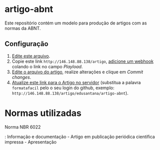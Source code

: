 # artigo-abnt

Este repositório contém um modelo para produção de artigos com as normas da ABNT.

## Configuração



1. [Edite este arquivo](https://github.com/formatafacil/artigo-abnt/edit/master/README.md).
2. Copie este link `http://146.148.88.138/artigo`, [adicione um webhook](../../settings/hooks/new) colando o link no campo *Playload*.
3. [Edite o arquivo do artigo](edit/master/artigo.md), realize alterações e clique em *Commit changes*.
4. [Atualize este link para o Artigo no servidor](http://146.148.88.138/artigo/formatafacil/artigo-abnt) (substitua a palavra `formatafacil` pelo o seu login do github, exemplo: `http://146.148.88.138/artigo/edusantana/artigo-abnt`).

# Normas utilizadas

Norma NBR 6022

:   Informação e documentação - Artigo em publicação periódica científica impressa - Apresentação
